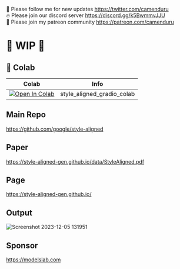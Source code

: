 🐣 Please follow me for new updates https://twitter.com/camenduru <br />
🔥 Please join our discord server https://discord.gg/k5BwmmvJJU <br />
🥳 Please join my patreon community https://patreon.com/camenduru <br />

# 🚦 WIP 🚦

## 🦒 Colab

| Colab | Info
| --- | --- |
[![Open In Colab](https://colab.research.google.com/assets/colab-badge.svg)](https://colab.research.google.com/github/camenduru/style-aligned-colab/blob/main/style_aligned_gradio_colab.ipynb) | style_aligned_gradio_colab

## Main Repo
https://github.com/google/style-aligned

## Paper
https://style-aligned-gen.github.io/data/StyleAligned.pdf

## Page
https://style-aligned-gen.github.io/

## Output
![Screenshot 2023-12-05 131951](https://github.com/camenduru/style-aligned-colab/assets/54370274/bc1cbd34-63e1-47ca-965f-8d53bc91ce1b)

## Sponsor
https://modelslab.com
